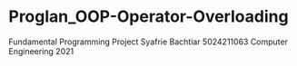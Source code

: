 # Proglan_OOP-Operator-Overloading
Fundamental Programming Project
Syafrie Bachtiar
5024211063
Computer Engineering 2021
